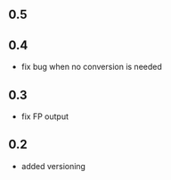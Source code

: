 ## 0.5

## 0.4
   * fix bug when no conversion is needed
   
## 0.3
   * fix FP output

## 0.2
   * added versioning
